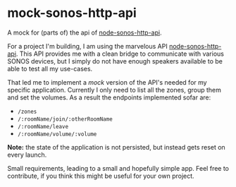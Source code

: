 # mock-sonos-http-api
A mock for (parts of) the api of [node-sonos-http-api](https://github.com/jishi/node-sonos-http-api). 


For a project I'm building, I am using the marvelous API [node-sonos-http-api]. 
This API provides me with a clean bridge to communicate with various SONOS
devices, but I simply do not have enough speakers available to be able to test
all my use-cases.

That led me to implement a _mock_ version of the API's needed for my specific 
application. Currently I only need to list all the zones, group them and set the
volumes. As a result the endpoints implemented sofar are:

- `/zones`
- `/:roomName/join/:otherRoomName`
- `/:roomName/leave`
- `/:roomName/volume/:volume`

**Note:** the state of the application is not persisted, but instead gets 
reset on every launch.

Small requirements, leading to a small and hopefully simple app. Feel free to
contribute, if you think this might be useful for your own project.

[node-sonos-http-api]: https://github.com/jishi/node-sonos-http-api
